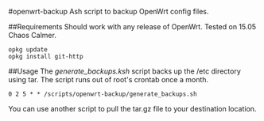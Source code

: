 #openwrt-backup
Ash script to backup OpenWrt config files.

##Requirements
Should work with any release of OpenWrt.
Tested on 15.05 Chaos Calmer.
```
opkg update
opkg install git-http
```
##Usage
The *generate_backups.ksh* script backs up the /etc directory using tar. The script runs out of root's crontab once a month.

`0 2 5 * * /scripts/openwrt-backup/generate_backups.sh`

You can use another script to pull the tar.gz file to your destination location.
